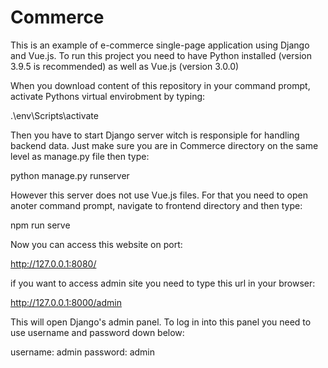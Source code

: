 # Commerce
This is an example of e-commerce single-page application using Django and Vue.js.
To run this project you need to have Python installed (version 3.9.5 is recommended) as well as Vue.js (version 3.0.0)

When you download content of this repository in your command prompt,
activate Pythons virtual envirobment by typing:

.\env\Scripts\activate

Then you have to start Django server witch is responsiple for handling backend data.
Just make sure you are in Commerce directory on the same level as manage.py file then type:

python manage.py runserver

However this server does not use Vue.js files. For that you need to open anoter command prompt,
navigate to frontend directory and then type:

npm run serve

Now you can access this website on port: 

http://127.0.0.1:8080/

if you want to access admin site you need to type this url in your browser:

http://127.0.0.1:8000/admin

This will open Django's admin panel.
To log in into this panel you need to use username and password down below:

username: admin
password: admin
